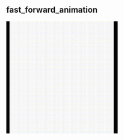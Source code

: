 ## fast_forward_animation


<img src="https://github.com/asapbox/fast_forward_animation/blob/master/fast_forward_animation.gif" width="296" height="296" />
